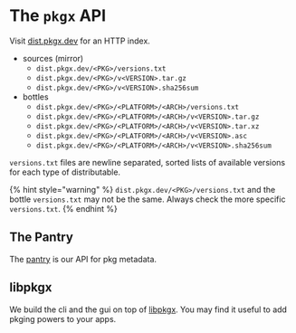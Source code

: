 # The `pkgx` API

Visit [dist.pkgx.dev](https://dist.pkgx.dev) for an HTTP index.

* sources (mirror)
  * `dist.pkgx.dev/<PKG>/versions.txt`
  * `dist.pkgx.dev/<PKG>/v<VERSION>.tar.gz`
  * `dist.pkgx.dev/<PKG>/v<VERSION>.sha256sum`
* bottles
  * `dist.pkgx.dev/<PKG>/<PLATFORM>/<ARCH>/versions.txt`
  * `dist.pkgx.dev/<PKG>/<PLATFORM>/<ARCH>/v<VERSION>.tar.gz`
  * `dist.pkgx.dev/<PKG>/<PLATFORM>/<ARCH>/v<VERSION>.tar.xz`
  * `dist.pkgx.dev/<PKG>/<PLATFORM>/<ARCH>/v<VERSION>.asc`
  * `dist.pkgx.dev/<PKG>/<PLATFORM>/<ARCH>/v<VERSION>.sha256sum`

`versions.txt` files are newline separated, sorted lists of available versions
for each type of distributable.

{% hint style="warning" %}
`dist.pkgx.dev/<PKG>/versions.txt` and the bottle `versions.txt` may not be
the same. Always check the more specific `versions.txt`.
{% endhint %}


## The Pantry

The [pantry] is our API for pkg metadata.


## libpkgx

We build the cli and the gui on top of [libpkgx]. You may find it useful to
add pkging powers to your apps.

[pantry]: https://github.com/pkgxdev/pantry
[libpkgx]: https://github.com/pkgxdev/libpkgx
